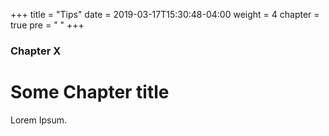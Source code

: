 +++
title = "Tips"
date = 2019-03-17T15:30:48-04:00
weight = 4
chapter = true
pre = "<i class='fas fa-check'></i> "
+++

### Chapter X

# Some Chapter title

Lorem Ipsum.